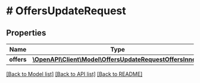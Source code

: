 # # OffersUpdateRequest

## Properties

Name | Type | Description | Notes
------------ | ------------- | ------------- | -------------
**offers** | [**\OpenAPI\Client\Model\OffersUpdateRequestOffersInner[]**](OffersUpdateRequestOffersInner.md) |  |

[[Back to Model list]](../../README.md#models) [[Back to API list]](../../README.md#endpoints) [[Back to README]](../../README.md)
